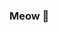 ### Meow 👋

<!--
**wendellen/WENDELLEN** is a ✨ _special_ ✨ repository because its `README.md` (this file) appears on your GitHub profile.

Here are some ideas to get you started:

- 🔭 I’m currently working on (1) documenting my entire body of work, (2) releasing my entire body of work onchain as NFTs, (3) selling the Cheri Cheri project rebranded as Cherub or Sex Lube as a sub to parent company, (4) healing from sexual and emotional trauma
- 🌱 I’m currently learning (1) how to be my own parents, (2) how to make money, (3) how to make art for social good, (4) how to collaborate with everyone at the same time as a collective, (5) how to finish and release
- 👯 I’m looking to collaborate on (1) erotic art and fiction using my body as the input, (2) an art fund that collects its own art split with collaborators as NFTs, (3) the next iteration of this website to be its own minting platform as well as traditional ecommerce site, (4) creating a token in order to implement token-gated access
- 🤔 I’m looking for help with (1) mental and physical health related to trauma stored in the body, (2) time management, (3) financial planning, (4) understanding crypto trading
- 💬 Ask me about (1) collaborations on art and fiction, (2) investing or donating to the art fund
- 📫 How to reach me: DM on IG @wendellen_li or X @wendellen_li or email: wendellenli@gmail.com
- 😄 Pronouns: she/her
- ⚡ Fun fact: ...
-->
